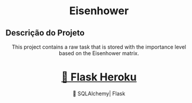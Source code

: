 <h1 align="center"> Eisenhower</h1>


## Descrição do Projeto
<p align="center">This project contains a raw task that is stored with the importance level based on the Eisenhower matrix.</p>

<h1 align="center">
    <a href="">🔗 Flask Heroku</a>
</h1>
<p align="center">🚀 SQLAlchemy| Flask  </p>
